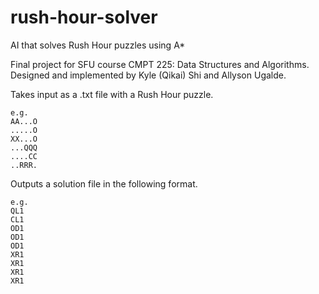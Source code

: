 # rush-hour-solver
AI that solves Rush Hour puzzles using A*

Final project for SFU course CMPT 225: Data Structures and Algorithms.
Designed and implemented by Kyle (Qikai) Shi and Allyson Ugalde.

Takes input as a .txt file with a Rush Hour puzzle.
```
e.g.
AA...O
.....O
XX...O
...QQQ
....CC
..RRR.
```

Outputs a solution file in the following format.
```
e.g.
QL1
CL1
OD1
OD1
OD1
XR1
XR1
XR1
XR1
```
